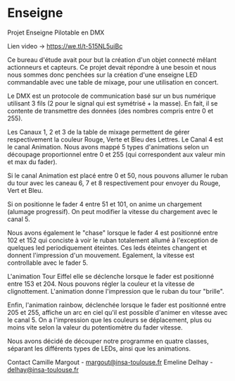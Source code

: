 # Enseigne

Projet Enseigne Pilotable en DMX

Lien video -> https://we.tl/t-515NL5uiBc

Ce bureau d'étude avait pour but la création d'un objet connecté mêlant actionneurs et capteurs. 
Ce projet devait répondre à une besoin et nous nous sommes donc penchées sur la création d'une enseigne LED commandable 
avec une table de mixage, pour une utilisation en concert.


Le DMX est un protocole de communication basé sur un bus numérique utilisant 3 fils (2 pour le signal qui est symétrisé + la masse). 
En fait, il se contente de transmettre des données (des nombres compris entre 0 et 255). 

Les Canaux 1, 2 et 3 de la table de mixage permettent de gérer respectivement la couleur Rouge, Verte et Bleu des Lettres. Le Canal 4 est le canal Animation. 
Nous avons mappé 5 types d'animations selon un découpage proportionnel entre 0 et 255 (qui correspondent aux valeur min et max du fader). 

Si le canal Animation est placé entre 0 et 50, nous pouvons allumer le ruban du tour avec les caneau 6, 7 et 8 respectivement pour envoyer du Rouge, Vert et Bleu. 

Si on positionne le fader 4 entre 51 et 101, on anime un chargement (alumage progressif). On peut modifier la vitesse du chargement avec le canal 5. 

Nous avons également le "chase" lorsque le fader 4 est positionné entre 102 et 152 qui conciste à voir le ruban totalement allumé à l'exception de quelques led 
periodiquement éteintes. Ces leds éteintes changent et donnent l'impression d'un mouvement. Egalement, la vitesse est controllable avec le fader 5. 

L'animation Tour Eiffel elle se déclenche lorsque le fader est positionné entre 153 et 204. Nous pouvons régler la couleur et la vitesse de clignottement. 
L'animation donne l'impression que le ruban du tour "brille".

Enfin, l'animation rainbow, déclenchée lorsque le fader est positionné entre 205 et 255, affiche un arc en ciel qu'il est possible d'animer en vitesse avec le canal 5. 
On a l'impression que les couleurs se déplacement, plus ou moins vite selon la valeur du potentiomètre du fader vitesse. 


Nous avons décidé de découper notre programme en quatre classes, séparant les différents types de LEDs, ainsi que les animations.

Contact
Camille Margout - margout@insa-toulouse.fr
Emeline Delhay - delhay@insa-toulouse.fr 

